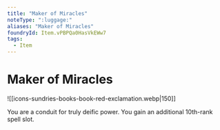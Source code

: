 ```yaml
---
title: "Maker of Miracles"
noteType: ":luggage:"
aliases: "Maker of Miracles"
foundryId: Item.vPBPQa0HasVkEWw7
tags:
  - Item
---
```


# Maker of Miracles
![[icons-sundries-books-book-red-exclamation.webp|150]]

You are a conduit for truly deific power. You gain an additional 10th-rank spell slot.
